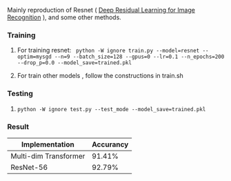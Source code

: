 Mainly reproduction of Resnet ( [Deep Residual Learning for Image Recognition](https://arxiv.org/pdf/1512.03385.pdf) ), and some other methods.

### Training

1. For training resnet:
``` python -W ignore train.py --model=resnet --optim=mysgd --n=9 --batch_size=128 --gpus=0 --lr=0.1 --n_epochs=200 --drop_p=0.0 --model_save=trained.pkl```

2. For train other models , follow the constructions in train.sh 

### Testing

1. `python -W ignore test.py --test_mode --model_save=trained.pkl `

### Result

Implementation				| Accurancy
----------------------------|-----------
Multi-dim Transformer      	|  91.41%
ResNet-56          			|  92.79%